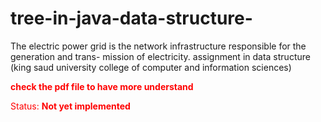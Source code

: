 # tree-in-java-data-structure-
The electric power grid is the network infrastructure responsible for the generation and trans- mission of electricity. assignment in data structure  (king saud university college of computer and information sciences) <br>
<p style="color:red"><b>check the pdf file to have more understand</b></p>

<font color="red">Status: **Not yet implemented**</font>
